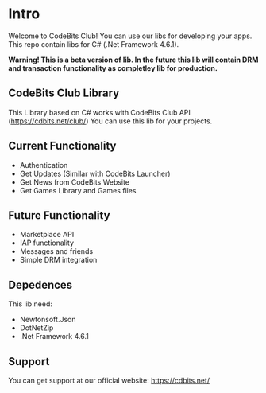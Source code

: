 # Intro
Welcome to CodeBits Club! You can use our libs for developing your apps.
This repo contain libs for C# (.Net Framework 4.6.1).

<b>Warning! This is a beta version of lib. In the future this lib will contain DRM and transaction functionality as completley lib for production.</b>

## CodeBits Club Library
This Library based on C# works with CodeBits Club API (<a href="https://cdbits.net/">https://cdbits.net/club/</a>)
You can use this lib for your projects.

## Current Functionality
- Authentication
- Get Updates (Similar with CodeBits Launcher)
- Get News from CodeBits Website
- Get Games Library and Games files

## Future Functionality
- Marketplace API
- IAP functionality
- Messages and friends
- Simple DRM integration

## Depedences
This lib need:
- Newtonsoft.Json
- DotNetZip
- .Net Framework 4.6.1

## Support
You can get support at our official website:
<a href="https://cdbits.net/">https://cdbits.net/</a>